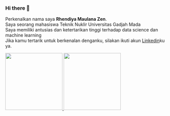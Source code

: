 ### Hi there 👋

Perkenalkan nama saya **Rhendiya Maulana Zen**.\
Saya seorang mahasiswa Teknik Nuklir Universitas Gadjah Mada\
Saya memiliki antusias dan ketertarikan tinggi terhadap data science dan machine learning \
Jika kamu tertarik untuk berkenalan denganku, silakan ikuti akun [Linkedin](https://www.linkedin.com/in/rhendiyamz/)ku ya.
 
<p align="left">
<a href="https://github.com/RendiZein">
  <img height="180em" src="https://github-readme-stats-eight-theta.vercel.app/api?username=RendiZein&show_icons=true&theme=algolia&include_all_commits=true&count_private=true"/>
  <img height="180em" src="https://github-readme-stats-eight-theta.vercel.app/api/top-langs/?username=RendiZein&layout=compact&langs_count=8&theme=algolia"/>
</a>
</p>
